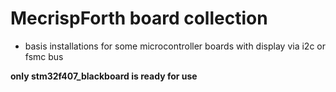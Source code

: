 # MecrispForth board collection 

 - basis installations for some microcontroller boards with display via i2c or fsmc bus

**only stm32f407_blackboard is ready for use**
